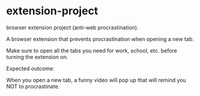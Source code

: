 # extension-project
browser extension project (anti-web procrastination).

A browser extension that prevents procrastination when opening a new tab.

Make sure to open all the tabs you need for work, school, etc. before turning the extension on. 



Expected outcome:

When you open a new tab, a funny video will pop up that will remind you NOT to procrastinate.
